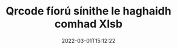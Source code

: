 ---
############################# Static ############################
layout: "auto-gen-signature"
date: 2022-03-01T15:12:22
draft: false
operation: Verify
signaturetype: Qrcode
fileformat: Xlsb
productName: Java
lang: ga
productCode: java
otherformats: pdf doc docx docm dot dotm dotx odt ott rtf xls xlsx xlsm xlsb csv ods ots xltx xltm ppt pptx pps ppsx odp otp potx potm pptm ppsm png jpg bmp gif tiff svg webp wmf
breadcrumb: Put Qrcode signature on Xlsb for Java

############################# Head ############################
head_title: "Fíorú Qrcode sínithe do chomhaid Xlsb trí Java"
head_description: "Ná húsáid ach cúpla líne de chód Java chun doiciméid Xlsb agus a gcuid sínithe Qrcode a fhíorú."

############################# Header ############################
title: "Qrcode fíorú sínithe le haghaidh comhad Xlsb"
description: "Soláthraíonn API do Java deis chun Qrcode sínithe ag Xlsb doiciméid a fhíorú. Seans go ndéanfar ríomhshínithe laistigh de do dhoiciméid Xlsb a fhíorú go tapa agus go héasca."
bg_image: "https://cms.admin.containerize.com/templates/aspose/App_Themes/V3/images/bg/header1.png"
bg_overlay: false
button:
    enable: true

############################# SubMenu ############################
submenu:
    enable: true

    left:
        img_alt: "GroupDocs.Signature for Java"
        image: "https://cms.admin.containerize.com/templates/groupdocs/images/product-logos/90x90-noborder/groupdocs-signature-java.png"
        product: "GroupDocs.Signature"
        platform: "Java"



############################# About ############################
about:
    enable: true
    title: "Faigh amach gnéithe nua API GroupDocs.Signature for Java"
    content: |
        Soláthraíonn [GroupDocs.Signature for Java](https://products.groupdocs.com/signature/java/) API raon leathan bealaí chun go leor formáidí doiciméad a phróiseáil trí úsáid a bhaint as sínithe leictreonacha. Tacaítear le go leor cineálacha sínithe digiteacha mar théacsanna, íomhánna, deimhnithe digiteacha, barrachóid, cóid QR, stampaí nó meiteashonraí. Is féidir le custaiméirí sínithe digiteacha a chur leis, a bhaint, a chur in eagar, a bhailíochtú nó a chuardach ag comhaid PDF, doiciméid MS Word, leabhair oibre MS Excel, láithreoireachtaí MS PowerPoint, comhaid Adobe Photoshop agus formáidí éagsúla íomhá. Tá líon iontach gnéithe agus socruithe breise ar fáil.
    

############################# Steps ############################
steps:
    enable: true
    title_left: "Conas Qrcode sínithe i do dhoiciméad Xlsb a bhailíochtú"
    content_left: |
        Áiríonn [GroupDocs.Signature for Java](https://products.groupdocs.com/signature/java/) gnéithe úsáideacha amhail fíorú Qrcode sínithe atá curtha ag Xlsb doiciméad. Bain úsáid as an deis seo gan cód breise a chur i bhfeidhm.
        
        * Ar an gcéad dul síos, aicme Sínithe meandrach ag soláthar mar chonair paraiméadar cruthaitheoir chuig doiciméad atá ceaptha a fhíorú.
        * Ar an dara dul síos, cruthaigh réad VerifyOptions nua agus socraigh na hairíonna riachtanacha go léir.
        * Ar deireadh, agairt oibiacht Signature Fíoraigh modh a rith VerifyOptions mar shampla.
        * Ansin próiseáil na torthaí fíoraithe.

    title_right: "Riachtanais Chórais"
    content_right: |
        Tacaítear le GroupDocs.Signature for Java ar gach mór-ardán agus córas oibriúcháin. Sula ndéanann tú an cód thíos, déan cinnte go bhfuil na réamhriachtanais seo a leanas suiteáilte ar do chóras.

        * Córais oibriúcháin: Microsoft Windows, Linux, MacOS
        * Timpeallachtaí forbartha: NetBeans, Intellij IDEA, Eclipse, etc.
        * Java runtime: J2SE 6.0 and above
        * Íoslódáil an leagan is déanaí de GroupDocs.Signature for Java ó [Maven](https://repository.groupdocs.com/webapp/#/artifacts/browse/tree/General/repo/com/groupdocs/groupdocs-signature)
         
    code: |
        ```java    
                
        // Set up input Xlsb file
        String filePath = "input.xlsb";

        // Instantiate Signature for input file
        Signature signature = new Signature(filePath);

        //Provide verification options
        QrCodeVerifyOptions options = new QrCodeVerifyOptions();

        // process only first page
        options.setPagesSetup(new PagesSetup());
        options.setPageNumber(1);
        options.setAllPages(false);
        // specify text match type
        options.setMatchType(TextMatchType.StartsWith);
        // specify text pattern to search
        options.setText("QrCode text");
                            
        // Verify document signatures
        VerificationResult result = signature.verify(options);

        //process result
        if (result.isValid())
        {
            //..
        }

        ```

############################# Demos ############################
demos:
    enable: true
    title: "Ag síniú le Qrcode sínithe Live Demo"
    content: |
       Cuir sínithe leictreonacha éagsúla le comhad Xlsb faoi láthair trí chuairt a thabhairt ar an suíomh Gréasáin [GroupDocs.Signature App](https://products.groupdocs.app/signature/family).          

############################# More Formats ############################
more_formats:
    enable: true
    title: "Fíoraigh Qrcode sínithe eile ag úsáid Java"
    content: |
        "Sínithe leictreonacha a chuirtear i ndoiciméid éagsúla a fhíorú. Seiceáil cáilíocht na sínithe sna formáidí comhaid coitianta mar a léirítear thíos."
    format: 
       
       
back_to_top:
    enable: true
---